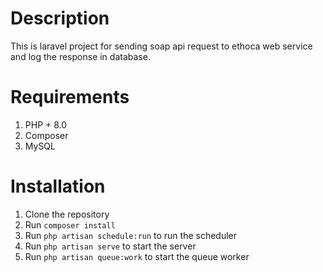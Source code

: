 # Description
This is laravel project for sending soap api request to ethoca web service and log the response in database.

# Requirements
1. PHP + 8.0
2. Composer
3. MySQL

# Installation
1. Clone the repository
2. Run `composer install`
3. Run `php artisan schedule:run` to run the scheduler
4. Run `php artisan serve` to start the server
5. Run `php artisan queue:work` to start the queue worker


